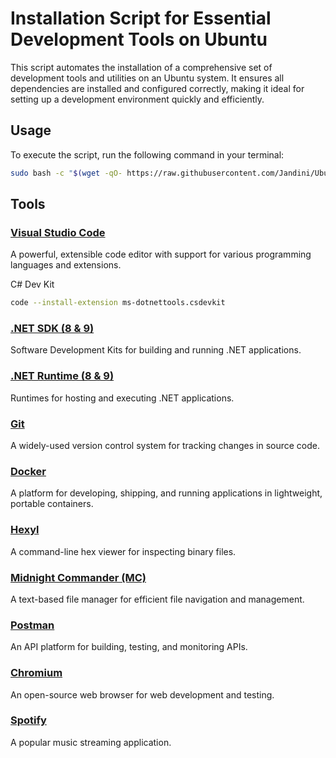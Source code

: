 # Installation Script for Essential Development Tools on Ubuntu

This script automates the installation of a comprehensive set of development tools and utilities on an Ubuntu system. It ensures all dependencies are installed and configured correctly, making it ideal for setting up a development environment quickly and efficiently.

## Usage

To execute the script, run the following command in your terminal:

```bash
sudo bash -c "$(wget -qO- https://raw.githubusercontent.com/Jandini/Ubuntu/refs/heads/main/install.sh)"
```

## Tools

### [**Visual Studio Code**](https://code.visualstudio.com/)  
   A powerful, extensible code editor with support for various programming languages and extensions.

   C# Dev Kit
   ```sh
   code --install-extension ms-dotnettools.csdevkit
   ```

### [**.NET SDK (8 & 9)**](https://dotnet.microsoft.com/en-us/download)  
   Software Development Kits for building and running .NET applications.

### [**.NET Runtime (8 & 9)**](https://dotnet.microsoft.com/en-us/download)  
   Runtimes for hosting and executing .NET applications.

### [**Git**](https://git-scm.com/)  
   A widely-used version control system for tracking changes in source code.

### [**Docker**](https://www.docker.com/)  
   A platform for developing, shipping, and running applications in lightweight, portable containers.   

### [**Hexyl**](https://github.com/sharkdp/hexyl)  
   A command-line hex viewer for inspecting binary files.

### [**Midnight Commander (MC)**](https://midnight-commander.org/)  
   A text-based file manager for efficient file navigation and management.

### [**Postman**](https://www.postman.com/)  
   An API platform for building, testing, and monitoring APIs.

### [**Chromium**](https://www.chromium.org/chromium-projects/)  
   An open-source web browser for web development and testing.

### [**Spotify**](https://www.spotify.com/)  
   A popular music streaming application.


